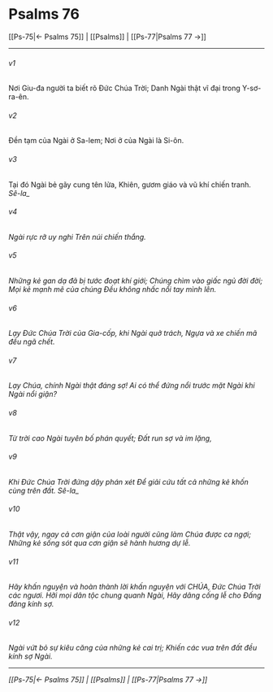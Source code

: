 # Psalms 76

[[Ps-75|← Psalms 75]] | [[Psalms]] | [[Ps-77|Psalms 77 →]]
***



###### v1 
Nơi Giu-đa người ta biết rõ Đức Chúa Trời; Danh Ngài thật vĩ đại trong Y-sơ-ra-ên. 

###### v2 
Đền tạm của Ngài ở Sa-lem; Nơi ở của Ngài là Si-ôn. 

###### v3 
Tại đó Ngài bẻ gãy cung tên lửa, Khiên, gươm giáo và vũ khí chiến tranh. <i class="selah">Sê-la_ 

###### v4 
Ngài rực rỡ uy nghi Trên núi chiến thắng. 

###### v5 
Những kẻ gan dạ đã bị tước đoạt khí giới; Chúng chìm vào giấc ngủ đời đời; Mọi kẻ mạnh mẽ của chúng Đều không nhấc nổi tay mình lên. 

###### v6 
Lạy Đức Chúa Trời của Gia-cốp, khi Ngài quở trách, Ngựa và xe chiến mã đều ngã chết. 

###### v7 
Lạy Chúa, chính Ngài thật đáng sợ! Ai có thể đứng nổi trước mặt Ngài khi Ngài nổi giận? 

###### v8 
Từ trời cao Ngài tuyên bố phán quyết; Đất run sợ và im lặng, 

###### v9 
Khi Đức Chúa Trời đứng dậy phán xét Để giải cứu tất cả những kẻ khốn cùng trên đất. <i class="selah">Sê-la_ 

###### v10 
Thật vậy, ngay cả cơn giận của loài người cũng làm Chúa được ca ngợi; Những kẻ sống sót qua cơn giận sẽ hành hương dự lễ. 

###### v11 
Hãy khấn nguyện và hoàn thành lời khấn nguyện với CHÚA, Đức Chúa Trời các ngươi. Hỡi mọi dân tộc chung quanh Ngài, Hãy dâng cống lễ cho Đấng đáng kính sợ. 

###### v12 
Ngài vứt bỏ sự kiêu căng của những kẻ cai trị; Khiến các vua trên đất đều kính sợ Ngài.

***
[[Ps-75|← Psalms 75]] | [[Psalms]] | [[Ps-77|Psalms 77 →]]
